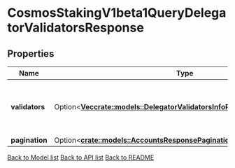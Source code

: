 # CosmosStakingV1beta1QueryDelegatorValidatorsResponse

## Properties

Name | Type | Description | Notes
------------ | ------------- | ------------- | -------------
**validators** | Option<[**Vec<crate::models::DelegatorValidatorsInfoResponseValidatorsInner>**](DelegatorValidatorsInfo_response_validators_inner.md)> | validators defines the the validators' info of a delegator. | [optional]
**pagination** | Option<[**crate::models::AccountsResponsePagination**](Accounts_response_pagination.md)> |  | [optional]

[Back to Model list](../README.md#documentation-for-models) [Back to API list](../README.md#documentation-for-api-endpoints) [Back to README](../README.md)


